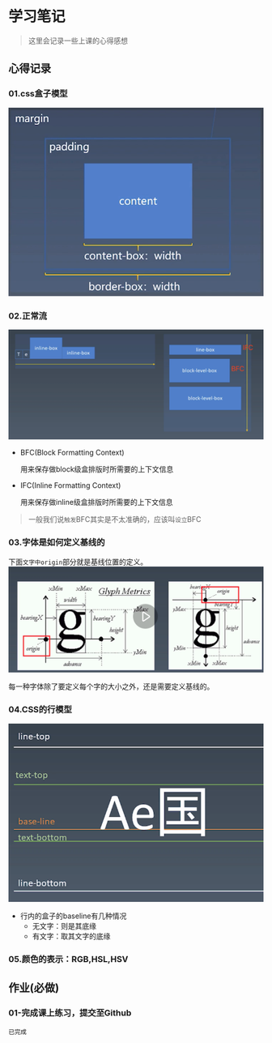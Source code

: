 # 学习笔记

> 这里会记录一些上课的心得感想

## 心得记录  

### 01.css盒子模型
![](./res/box-model.png)

### 02.正常流
![](./res/css-normal-flow.png)

- BFC(Block Formatting Context)
  
  用来保存做block级盒排版时所需要的上下文信息
  
- IFC(Inline Formatting Context)
  
  用来保存做inline级盒排版时所需要的上下文信息

> 一般我们说`触发`BFC其实是不太准确的，应该叫`设立`BFC


### 03.字体是如何定义基线的
下面`文字中origin`部分就是基线位置的定义。
![基线定义](./res/css-baseline.png)

每一种字体除了要定义每个字的大小之外，还是需要定义基线的。

### 04.CSS的行模型

![基线定义](./res/line-model.png)
- 行内的盒子的baseline有几种情况
  - 无文字：则是其底缘
  - 有文字：取其文字的底缘


### 05.颜色的表示：RGB,HSL,HSV
## 作业(**必做**)
### 01-完成课上练习，提交至Github

`已完成`
